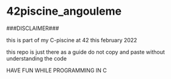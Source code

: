 # 42piscine_angouleme
###DISCLAIMER###

this is part of my C-piscine at 42 this february 2022

this repo is just there as a guide do not copy and paste without understanding the code 

HAVE FUN WHILE PROGRAMMING IN C
